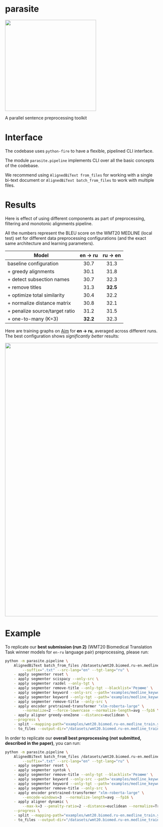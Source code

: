 # parasite
<img src="parasite.svg" width="300"> 

A parallel sentence preprocessing toolkit

# Interface
The codebase uses `python-fire` to have a flexible, pipelined CLI interface.

The module `parasite.pipeline` implements CLI over all the basic concepts of the codebase.

We recommend using `AlignedBiText from_files` for working with a single bi-text document or `AlignedBiText batch_from_files` to work with multiple files.

# Results
Here is effect of using different components as part of preprocessing, filtering and monotonic alignments pipeline.

All the numbers represent the BLEU score on the WMT20 MEDLINE (local test) set for different data preprocessing configurations (and the exact same architecture and learning parameters).

| **Model**                       | **en → ru** | **ru → en** |
|---------------------------------|:-----------:|:-----------:|
| baseline configuration          | 30.7        | 31.3        |
| \+ greedy alignments            | 30.1        | 31.8        |
| \+ detect subsection names      | 30.7        | 32.3        |
| \+ remove titles                | 31.3        | **32.5**    |
| \+ optimize total similarity    | 30.4        | 32.2        |
| \+ normalize distance matrix    | 30.8        | 32.1        |
| \+ penalize source/target ratio | 31.2        | 31.5        |
| \+ one-to-many (K=3)            | **32.2**    | 32.3        |

Here are training graphs on [Aim](https://github.com/aimhubio/aim) for **en → ru**, averaged across different runs. The best configuration shows *significantly better* results:

<img src="graphs.png" width="900"> 


# Example

To replicate our **best submission (run 2)** (WMT20 Biomedical Translation Task winner models for `en-ru` language pair) preprocessing, please run:

```sh
python -m parasite.pipeline \
    AlignedBiText batch_from_files /datasets/wmt20.biomed.ru-en.medline_train/raw_files/*_en.txt \
        --suffix=".txt" --src-lang="en" --tgt-lang="ru" \
    - apply segmenter reset \
    - apply segmenter scispacy --only-src \
    - apply segmenter razdel --only-tgt \
    - apply segmenter remove-title --only-tgt --blacklist='Резюме' \
    - apply segmenter keyword --only-src --path='examples/medline_keywords/eng_few.txt' \
    - apply segmenter keyword --only-tgt --path='examples/medline_keywords/rus_few.txt' \
    - apply segmenter remove-title --only-src \
    - apply encoder pretrained-transformer "xlm-roberta-large" \
        --normalize=2 --force-lowercase --normalize-length=avg --fp16 \
    - apply aligner greedy-one2one --distance=euclidean \
    --progress \
    - split --mapping-path="examples/wmt20.biomed.ru-en.medline_train.yerevann.splits.txt" \
    - to_files --output-dir="/datasets/wmt20.biomed.ru-en.medline_train/preprocessed_files"
```

In order to replicate our **overall best preprocessing (not submitted, described in the paper)**, you can run:
```sh
python -m parasite.pipeline \
    AlignedBiText batch_from_files /datasets/wmt20.biomed.ru-en.medline_train/raw_files/*_en.txt \
        --suffix=".txt" --src-lang="en" --tgt-lang="ru" \
    - apply segmenter reset \
    - apply segmenter syntok \
    - apply segmenter remove-title --only-tgt --blacklist='Резюме' \
    - apply segmenter keyword --only-src --path='examples/medline_keywords/eng.txt' \
    - apply segmenter keyword --only-tgt --path='examples/medline_keywords/rus.txt' \
    - apply segmenter remove-title --only-src \
    - apply encoder pretrained-transformer "xlm-roberta-large" \
        --encode-windows=3  --normalize-length=avg --fp16 \
    - apply aligner dynamic \
        --max-k=3 --penalty-ratio=2 --distance=euclidean --normalize=True \
    --progress \
    - split --mapping-path="examples/wmt20.biomed.ru-en.medline_train.yerevann.splits.txt" \
    - to_files --output-dir="/datasets/wmt20.biomed.ru-en.medline_train/preprocessed_files"

```

